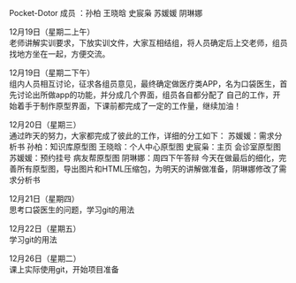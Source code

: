 Pocket-Dotor
成员 ：孙柏  王晓晗  史宸枭  苏媛媛 阴琳娜

12月19日（星期二上午）   
老师讲解实训要求，下放实训文件，大家互相结组，将人员确定后上交老师，组员找地方坐在一起，方便交流。

12月19日（星期二下午）   
组内人员相互讨论，征求各组员意见，最终确定做医疗类APP，名为口袋医生，首先讨论出所做app的功能，并分成几个界面，组员各自都分配了 自己的工作，开始着手于制作原型界面，下课前都完成了一定的工作量，继续加油！

12月20日（星期三）   
通过昨天的努力，大家都完成了彼此的工作，详细的分工如下：
苏媛媛：需求分析书
孙柏：知识库原型图
王晓晗：个人中心原型图
史宸枭：主页 会诊室原型图
苏媛媛：预约挂号 病友帮原型图
阴琳娜：周四下午答辩
今天在做最后的细化，完善所有原型图，导出图片和HTML压缩包，为明天的讲解做准备，阴琳娜修改了需求分析书

12月21日（星期四）    
思考口袋医生的问题，学习git的用法  

12月22日（星期五）    
学习git的用法  

12月26日（星期二）  
课上实际使用git，开始项目准备
 
